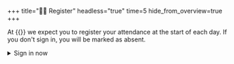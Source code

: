 +++
title="✍🏽 Register"
headless="true"
time=5
hide_from_overview=true
+++

At {{<our-name>}} we expect you to register your attendance at the start of each day. If you don't sign in, you will be marked as absent.

<details>
<summary>Sign in now</summary>
<iframe src="https://docs.google.com/forms/d/e/1FAIpQLSfkvzYFckf_w2xKHLla8_b0aRGyszlmvkIAMrdCf8YH17f8Qg/viewform?embedded=true" width="640" height="660" frameborder="0" marginheight="0" marginwidth="0">Loading…</iframe>
</details>
